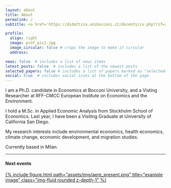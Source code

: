 ```yaml
---
layout: about
title: About
permalink: /
subtitle: <a href='https://didattica.unibocconi.it/docenti/cv.php?rif=236473'>Bocconi University - Department of Economics</a>.

profile:
  align: right
  image: prof_pic2.jpg
  image_circular: false # crops the image to make it circular
  address:

news: false  # includes a list of news items
latest_posts: false  # includes a list of the newest posts
selected_papers: false # includes a list of papers marked as "selected={true}"
social: true  # includes social icons at the bottom of the page
---
```


<!-- Google tag (gtag.js) -->
<script async src="https://www.googletagmanager.com/gtag/js?id=G-V4SJYKK7D6"></script>
<script>
  window.dataLayer = window.dataLayer || [];
  function gtag(){dataLayer.push(arguments);}
  gtag('js', new Date());

  gtag('config', 'G-V4SJYKK7D6');
</script>

I am a Ph.D. candidate in Economics at Bocconi University, and a Visting Researcher at RFF-CMCC European Institute on Economics and the Environment.

I hold a M.Sc. in Applied Economic Analysis from Stockholm School of Economics. Last year, I have been a Visiting Graduate at University of California San Diego.

My research interests include environmental economics, health economics, climate change, economic development, and migration studies.



Currently based in Milan.

---
#### Next events
<div class="row">
    <div class="col-sm mt-3 mt-md-0">
        <a href="https://whova.com/embedded/event/79bkBf2rOEfoQaD1xVFV5TVPBNUE4SFitFLgZTtN7pM%3D/?utc_source=ems">{% include figure.html path="assets/img/aere_present.png" title="example image" class="img-fluid rounded z-depth-1" %}</a>
    </div>
</div>
